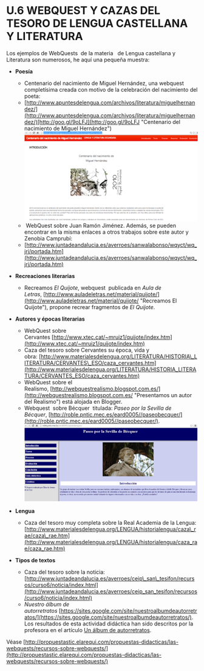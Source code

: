 # U.6 WEBQUEST Y CAZAS DEL TESORO DE LENGUA CASTELLANA Y LITERATURA

Los ejemplos de WebQuests  de la materia   de Lengua castellana y Literatura son numerosos, he aquí una pequeña muestra:

*   **Poesía**
    *   Centenario del nacimiento de Miguel Hernández, una webquest completísima creada con motivo de la celebración del nacimiento del poeta:
    *   [http://www.apuntesdelengua.com/archivos/literatura/miguelhernandez/](http://www.apuntesdelengua.com/archivos/literatura/miguelhernandez/)[http://goo.gl/9oLFJ](http://goo.gl/9oLFJ "Centenario del nacimiento de Miguel Hernández")
    ![WebQuest sobre Miguel Hernández](img/wQ13.png "WebQuest sobre Miguel Hernández")
    *    WebQuest sobre Juan Ramón Jiménez. Además, se pueden encontrar en la misma enlaces a otros trabajos sobre este autor y Zenobia Camprubí: 
    *   [http://www.juntadeandalucia.es/averroes/sanwalabonso/wqyct/wq_jrj/portada.htm](http://www.juntadeandalucia.es/averroes/sanwalabonso/wqyct/wq_jrj/portada.htm)

*   **Recreaciones literarias**
    *   Recreamos _El Quijote_, webquest  publicada en _Aula de Letras_, [http://www.auladeletras.net/material/quijote/](http://www.auladeletras.net/material/quijote/ "Recreamos El Quijote"), propone recrear fragmentos de _El Quijote_. 

*   **Autores y épocas literarias**
    *   WebQuest sobre Cervantes [http://www.xtec.cat/~mruiz1/quijote/index.htm](http://www.xtec.cat/~mruiz1/quijote/index.htm)
    *   Caza del tesoro sobre Cervantes su época, vida y obra: [http://www.materialesdelengua.org/LITERATURA/HISTORIA\_LITERATURA/CERVANTES\_ESO/caza_cervantes.htm](http://www.materialesdelengua.org/LITERATURA/HISTORIA_LITERATURA/CERVANTES_ESO/caza_cervantes.htm)
    *   WebQuest sobre el Realismo, [http://webquestrealismo.blogspot.com.es/](http://webquestrealismo.blogspot.com.es/ "Presentamos un autor del Realismo") está alojada en Blogger.
    *   Webquest  sobre Bécquer  titulada: _Paseo por la Sevilla de Bécquer_, [http://roble.pntic.mec.es/eard0005//paseobecquer/](http://roble.pntic.mec.es/eard0005//paseobecquer/).
    ![WebQuest sobre Bécquer](img/WQ15.png "WebQuest sobre Bécquer")

*   **Lengua**
    *   Caza del tesoro muy completa sobre la Real Academia de la Lengua: [http://www.materialesdelengua.org/LENGUA/historialengua/caza\_rae/caza\_rae.htm](http://www.materialesdelengua.org/LENGUA/historialengua/caza_rae/caza_rae.htm)

*   **Tipos de textos**
    *   Caza del tesoro sobre la noticia:[http://www.juntadeandalucia.es/averroes/ceip\_san\_tesifon/recursos/curso6/noticia/index.html](http://www.juntadeandalucia.es/averroes/ceip_san_tesifon/recursos/curso6/noticia/index.html)
    *   _Nuestro álbum de autorretratos_ [https://sites.google.com/site/nuestroalbumdeautorretratos/](https://sites.google.com/site/nuestroalbumdeautorretratos/). Los resultados de esta actividad didáctica han sido descritos por la profesora en el artículo [Un álbum de autorretratos](http://lenguetazosliterarios.blogspot.com/2011/03/un-album-de-autorretratos.html "Un álbum de autorretratos").

Véase [http://propuestastic.elarequi.com/propuestas-didacticas/las-webquests/recursos-sobre-webquests/](http://propuestastic.elarequi.com/propuestas-didacticas/las-webquests/recursos-sobre-webquests/)

